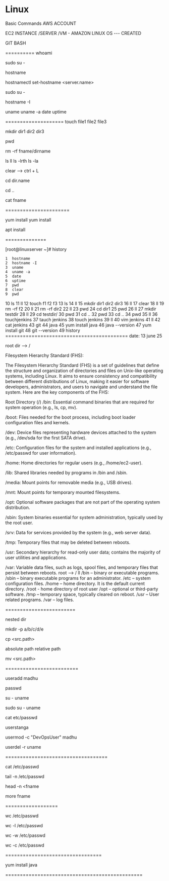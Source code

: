 # Linux
Basic Commands 
AWS ACCOUNT

EC2 INSTANCE /SERVER /VM - AMAZON LINUX OS --- CREATED

GIT BASH

========== whoami

sudo su -

hostname

hostnamectl set-hostname <server.name>

sudo su -

hostname -I

uname uname -a date uptime

==================== touch file1 file2 file3

mkdir dir1 dir2 dir3

pwd

rm -rf fname/dirname

ls ll ls -lrth ls -la

clear --> ctrl + L

cd dir.name

cd ..

cat fname

======================

yum install yum install

apt install

==============

[root@linuxserver ~]# history

    1  hostname
    2  hostname -I
    3  uname
    4  uname -a
    5  date
    6  uptime
    7  pwd
    8  clear
    9  pwd
   10  ls
   11  ll
   12  touch f1 f2 f3
   13  ls
   14  ll
   15  mkdir dir1 dir2 dir3
   16  ll
   17  clear
   18  ll
   19  rm -rf f2
   20  ll
   21  rm -rf dir2
   22  ll
   23  pwd
   24  cd dir1
   25  pwd
   26  ll
   27  mkdir testdir
   28  ll
   29  cd testdir/
   30  pwd
   31  cd ..
   32  pwd
   33  cd ..
   34  pwd
   35  ll
   36  touchjenkins
   37  tauch jenkins
   38  touch jenkins
   39  ll
   40  vim jenkins
   41  ll
   42  cat jenkins
   43  git
   44  java
   45  yum install java
   46  java --version
   47  yum install git
   48  git --version
   49  history
========================================== date: 13 june 25

root dir --> /

Filesystem Hierarchy Standard (FHS):

The Filesystem Hierarchy Standard (FHS) is a set of guidelines that define the structure and organization of directories and files on Unix-like operating systems, including Linux. It aims to ensure consistency and compatibility between different distributions of Linux, making it easier for software developers, administrators, and users to navigate and understand the file system. Here are the key components of the FHS:

Root Directory (/) /bin: Essential command binaries that are required for system operation (e.g., ls, cp, mv).

/boot: Files needed for the boot process, including boot loader configuration files and kernels.

/dev: Device files representing hardware devices attached to the system (e.g., /dev/sda for the first SATA drive).

/etc: Configuration files for the system and installed applications (e.g., /etc/passwd for user information).

/home: Home directories for regular users (e.g., /home/ec2-user).

/lib: Shared libraries needed by programs in /bin and /sbin.

/media: Mount points for removable media (e.g., USB drives).

/mnt: Mount points for temporary mounted filesystems.

/opt: Optional software packages that are not part of the operating system distribution.

/sbin: System binaries essential for system administration, typically used by the root user.

/srv: Data for services provided by the system (e.g., web server data).

/tmp: Temporary files that may be deleted between reboots.

/usr: Secondary hierarchy for read-only user data; contains the majority of user utilities and applications.

/var: Variable data files, such as logs, spool files, and temporary files that persist between reboots.
root --> / ll /bin – binary or executable programs. /sbin – binary executable programs for an administrator. /etc – system configuration files. /home – home directory. It is the default current directory. /root - home directory of root user /opt – optional or third-party software. /tmp – temporary space, typically cleared on reboot. /usr – User related programs. /var – log files.

========================

nested dir

mkdir -p a/b/c/d/e

cp <src.path>

absolute path relative path

mv <src.path>

=========================

useradd madhu

passwd

su - uname

sudo su - uname

cat etc/passwd

userstanga

usermod -c "DevOpsUser" madhu

userdel -r uname

===================================

cat /etc/passwd

tail -n /etc/passwd

head -n <fname

more fname

==================

wc /etc/passwd

wc -l /etc/passwd

wc -w /etc/passwd

wc -c /etc/passwd

=================================

yum install java

===============================================
